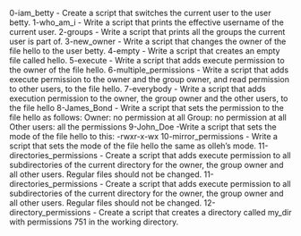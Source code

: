0-iam_betty - Create a script that switches the current user to the user betty.
1-who_am_i - Write a script that prints the effective username of the current user.
2-groups - Write a script that prints all the groups the current user is part of.
3-new_owner - Write a script that changes the owner of the file hello to the user betty.
4-empty - Write a script that creates an empty file called hello.
5-execute - Write a script that adds execute permission to the owner of the file hello.
6-multiple_permissions - Write a script that adds execute permission to the owner and the group owner, and read permission to other users, to the file hello.
7-everybody - Write a script that adds execution permission to the owner, the group owner and the other users, to the file hello
8-James_Bond - Write a script that sets the permission to the file hello as follows: Owner: no permission at all Group: no permission at all Other users: all the permissions
9-John_Doe -Write a script that sets the mode of the file hello to this: -rwxr-x-wx
10-mirror_permissions - Write a script that sets the mode of the file hello the same as olleh’s mode.
11-directories_permissions - Create a script that adds execute permission to all subdirectories of the current directory for the owner, the group owner and all other users. Regular files should not be changed.
11-directories_permissions - Create a script that adds execute permission to all subdirectories of the current directory for the owner, the group owner and all other users. Regular files should not be changed.
12-directory_permissions - Create a script that creates a directory called my_dir with permissions 751 in the working directory.

